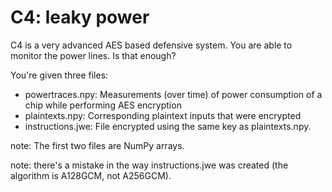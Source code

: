 # C4: leaky power
C4 is a very advanced AES based defensive system. You are able to monitor the power lines. Is that enough?

You're given three files:

   - powertraces.npy: Measurements (over time) of power consumption of a chip while performing AES encryption
   - plaintexts.npy: Corresponding plaintext inputs that were encrypted
   - instructions.jwe: File encrypted using the same key as plaintexts.npy.

note: The first two files are NumPy arrays.

note: there's a mistake in the way instructions.jwe was created (the algorithm is A128GCM, not A256GCM).

